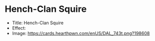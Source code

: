 # Hench-Clan Squire
- Title:  Hench-Clan Squire
- Effect:  
- Image:  https://cards.hearthpwn.com/enUS/DAL_743t.png?198608
